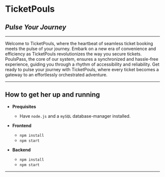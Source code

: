 # TicketPouls

## _Pulse Your Journey_

---

Welcome to TicketPouls, where the heartbeat of seamless ticket booking meets the pulse of your journey. Embark on a new era of convenience and efficiency as TicketPouls revolutionizes the way you secure tickets. PoulsPass, the core of our system, ensures a synchronized and hassle-free experience, guiding you through a rhythm of accessibility and reliability. Get ready to pulse your journey with TicketPouls, where every ticket becomes a gateway to an effortlessly orchestrated adventure.

---

## How to get her up and running

- **Prequisites**
  - Have `node.js` and a `mySQL` database-manager installed.

- **Frontend**
  - `npm install`
  - `npm start`

- **Backend**
  - `npm install`
  - `npm start`

---
